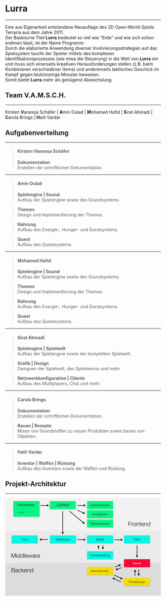 ﻿# **Lurra**
- - - - - - - - - - - - - - - - - - -
Eine aus Eigenarbeit entstandene Neuauflage des 2D Open-World-Spiels Terraria aus dem Jahre 2011.<br>
Der Baskische Titel **Lurra** bedeutet so viel wie "Erde" und wie sich schon erahnen lässt, ist der Name Programm.<br> 
Durch die elaborierte Anwendung diverser Involvierungsstrategien auf das Spielsystem taucht der Spieler
mittels des komplexen Identifikationsprozesses (wie etwa die Steuerung) in die Welt von **Lurra** ein<br>
und muss sich einerseits kreativen Herausforderungen stellen (z.B. beim Kombinieren verschiedener Items) und andererseits taktisches Geschick im Kampf
gegen blutrünstrige Monster beweisen.<br>
Somit bietet **Lurra** mehr als genügend Abwechslung.

## **Team V.A.M.S.C.H.**
- - - - - - - - - - - - - - - - - - -
 Kirsten **V**anessa Schäfer | **A**min Oulad | **M**ohamed Hafid | **S**irat Ahmadi | **C**arola Brings | **H**alit Vardar 

## **Aufgabenverteilung**
- - - - - - - - - - - - - - - - - - -
> #### **Kirsten Vanessa Schäfer**
> **Dokumentation**<br>
> Erstellen der schriftlichen Dokumentation.

- - - - - - - - - - - - - - - - - - -
> #### **Amin Oulad**
> **Spielengine | Sound**<br>
> Aufbau der Spielengine sowie des Soundsystems.

> **Themes**<br>
> Design und Implementierung der Themes.

> **Nahrung**<br>
> Aufbau des Energie-, Hunger- und Durstsystems.

> **Quest**<br>
> Aufbau des Questsystems.

- - - - - - - - - - - - - - - - - - -
> #### **Mohamed Hafid**
> **Spielengine | Sound**<br>
> Aufbau der Spielengine sowie des Soundsystems.

> **Themes**<br>
> Design und Implementierung der Themes.

> **Nahrung**<br>
> Aufbau des Energie-, Hunger- und Durstsystems.

> **Quest**<br>
> Aufbau des Questsystems.

- - - - - - - - - - - - - - - - - - -
> #### **Sirat Ahmadi**
> **Spielengine | Spielwelt**<br>
> Aufbau der Spielengine sowie der kompletten Spielwelt.

> **Grafik | Design**<br>
> Designen der Spielwelt, des Spielmen&uuml;s und mehr.

> **Netzwerkkonfiguration | Clients**<br>
>  Aufbau des Multiplayers, Chat und mehr. 

- - - - - - - - - - - - - - - - - - -
> #### **Carola Brings**
> **Dokumentation**<br>
> Erstellen der schriftlichen Dokumentation.

> **Bauen | Rezepte**<br>
> Mixen von Grundstoffen zu neuen Produkten sowie bauen von Objekten.

- - - - - - - - - - - - - - - - - - -
> #### **Halit Vardar**
> **Inventar | Waffen | R&uuml;stung**<br>
> Aufbau des Inventars sowie der Waffen und R&uuml;stung.

## **Projekt-Architektur**
- - - - - - - - - - - - - - - - - - -
![Projekt Architektur](img/UML.jpg)
